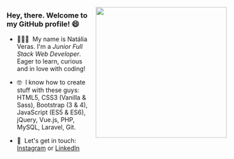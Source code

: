 
  <a href="#"><img width="300" align='right' src="https://cdn.dribbble.com/users/1708950/screenshots/4188877/developer_med.gif"></a>


### Hey, there. Welcome to my GitHub profile! 😄

- 👩🏻‍💻  &nbsp;My name is Natália Veras. I'm a _Junior Full Stack Web Developer_. Eager to learn, curious and in love with coding! 

- 🤓 &nbsp;I know how to create stuff with these guys: HTML5, CSS3 (Vanilla & Sass), Bootstrap (3 & 4), JavaScript (ES5 & ES6), jQuery, Vue.js, PHP, MySQL, Laravel, Git.

- 📝 &nbsp;Let's get in touch: <a href="https://www.instagram.com/nataliavrs/">Instagram</a> or <a href="https://www.linkedin.com/in/nataliaveras/">LinkedIn</a>

